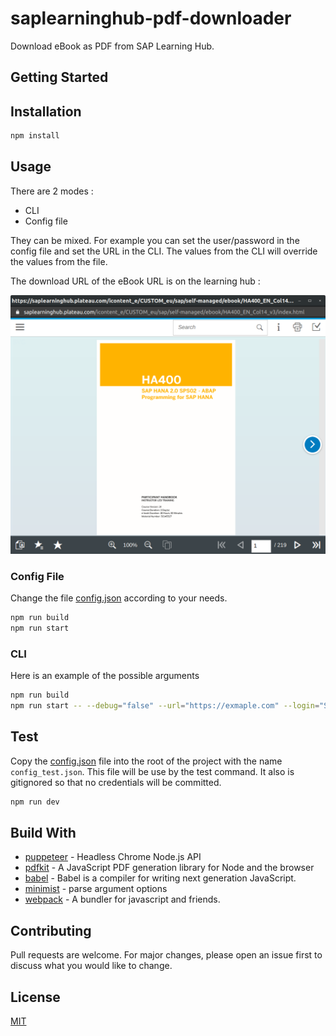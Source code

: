 # saplearninghub-pdf-downloader

Download eBook as PDF from SAP Learning Hub.

## Getting Started

## Installation

```bash
npm install
```

## Usage

There are 2 modes :

- CLI
- Config file

They can be mixed. For example you can set the user/password in the config file and set the URL in the CLI. The values from the CLI will override the values from the file.

The download URL of the eBook URL is on the learning hub :

![SAP Learning Hub](images/readme_SAP_LearningHub.png)

### Config File

Change the file [config.json](config.json) according to your needs.

```bash
npm run build
npm run start
```

### CLI

Here is an example of the possible arguments

```bash
npm run build
npm run start -- --debug="false" --url="https://exmaple.com" --login="SUSER" --password="SUSER_PASSWORD" --target="./target_dir"
```

## Test

Copy the [config.json](config.json) file into the root of the project with the name `config_test.json`. This file will be use by the test command. It also is gitignored so that no credentials will be committed.

```bash
npm run dev
```

## Build With

- [puppeteer](https://github.com/puppeteer/puppeteer) - Headless Chrome Node.js API
- [pdfkit](https://github.com/foliojs/pdfkit) - A JavaScript PDF generation library for Node and the browser
- [babel](https://github.com/babel/babel) - Babel is a compiler for writing next generation JavaScript.
- [minimist](https://github.com/substack/minimist) - parse argument options
- [webpack](https://github.com/webpack/webpack) - A bundler for javascript and friends.

## Contributing

Pull requests are welcome. For major changes, please open an issue first to discuss what you would like to change.

## License

[MIT](https://choosealicense.com/licenses/mit/)
